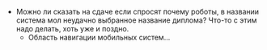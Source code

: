 - Можно ли сказать на сдаче если спросят почему роботы, в названии система мол неудачно выбранное название диплома?
Что-то с этим надо делать, хоть уже и поздно.
    - Область навигации мобильных систем... 
